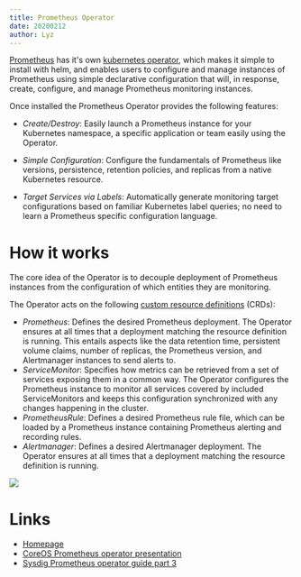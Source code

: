 ```yaml
---
title: Prometheus Operator
date: 20200212
author: Lyz
---
```


[Prometheus](prometheus.md) has it's own [kubernetes operator](kubernetes_operators.md),
which makes it simple to install with helm, and enables users
to configure and manage instances of Prometheus using simple declarative
configuration that will, in response, create, configure, and manage Prometheus
monitoring instances.

Once installed the Prometheus Operator provides the following features:

* *Create/Destroy*: Easily launch a Prometheus instance for your Kubernetes
  namespace, a specific application or team easily using the Operator.

* *Simple Configuration*: Configure the fundamentals of Prometheus like
  versions, persistence, retention policies, and replicas from a native
  Kubernetes resource.

* *Target Services via Labels*: Automatically generate monitoring target
  configurations based on familiar Kubernetes label queries; no need to learn
  a Prometheus specific configuration language.

# How it works

The core idea of the Operator is to decouple deployment of Prometheus instances
from the configuration of which entities they are monitoring.

The Operator acts on the following [custom resource definitions](https://github.com/coreos/prometheus-operator/blob/master/README.md#customresourcedefinitions) (CRDs):

* *Prometheus*: Defines the desired Prometheus deployment. The Operator ensures
  at all times that a deployment matching the resource definition is running.
  This entails aspects like the data retention time, persistent volume claims,
  number of replicas, the Prometheus version, and Alertmanager instances to send
  alerts to.
* *ServiceMonitor*: Specifies how metrics can be retrieved from a set of
  services exposing them in a common way. The Operator configures the Prometheus
  instance to monitor all services covered by included ServiceMonitors and keeps
  this configuration synchronized with any changes happening in the cluster.
* *PrometheusRule*: Defines a desired Prometheus rule file, which can be loaded
  by a Prometheus instance containing Prometheus alerting and recording rules.
* *Alertmanager*: Defines a desired Alertmanager deployment. The Operator
  ensures at all times that a deployment matching the resource definition is
  running.

![ ](prometheus_operator_workflow.png)

# Links

* [Homepage](https://github.com/coreos/prometheus-operator)
* [CoreOS Prometheus operator presentation](https://coreos.com/blog/the-prometheus-operator.html)
* [Sysdig Prometheus operator guide part 3](https://sysdig.com/blog/kubernetes-monitoring-prometheus-operator-part3/)
